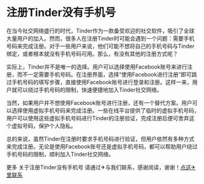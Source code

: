# 注册Tinder没有手机号

在当今社交网络盛行的时代，Tinder作为一款备受欢迎的社交软件，吸引了全球大量用户的加入。然而，很多人在注册Tinder时可能会遇到一个问题：需要手机号码来完成注册。对于一些用户来说，他们可能不想将自己的手机号码与Tinder绑定，或者根本就没有手机号码可用。那么，有没有其他的注册方式呢？

实际上，Tinder并不是唯一的选择。用户可以选择使用Facebook账号来进行注册，而不一定需要手机号码。在注册界面，选择“使用Facebook进行注册”即可跳过手机号码的填写步骤，直接使用Facebook账号进行登录和注册。这样一来，用户就可以绕过手机号码的限制，快速便捷地加入Tinder社交网络。

当然，如果用户并不想使用Facebook账号进行注册，还有一个替代方案。用户可以选择使用虚拟手机号码来完成注册。一些在线平台提供了临时的虚拟手机号码，用户可以使用这些虚拟手机号码进行Tinder的注册验证，完成注册后便可舍弃这个虚拟号码，保护个人隐私。

总的来说，虽然Tinder在注册时要求手机号码进行验证，但用户依然有多种方式来完成注册。无论是使用Facebook账号还是虚拟手机号码，都可以帮助用户绕过手机号码的限制，顺利加入Tinder社交网络。

更多 关于注册Tinder没有手机号 请通过✈与我们联系，感谢阅读，谢谢！[点这✈里联系](https://www.k02.cc)